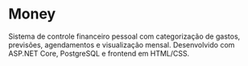 # Money
Sistema de controle financeiro pessoal com categorização de gastos, previsões, agendamentos e visualização mensal. Desenvolvido com ASP.NET Core, PostgreSQL e frontend em HTML/CSS.
